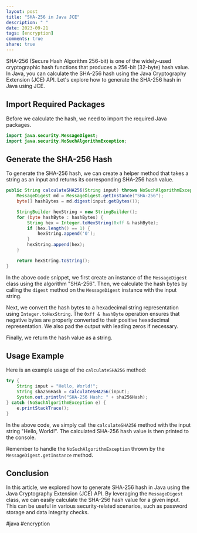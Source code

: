 ```yaml
---
layout: post
title: "SHA-256 in Java JCE"
description: " "
date: 2023-09-21
tags: [encryption]
comments: true
share: true
---
```


SHA-256 (Secure Hash Algorithm 256-bit) is one of the widely-used cryptographic hash functions that produces a 256-bit (32-byte) hash value. In Java, you can calculate the SHA-256 hash using the Java Cryptography Extension (JCE) API. Let's explore how to generate the SHA-256 hash in Java using JCE.

## Import Required Packages

Before we calculate the hash, we need to import the required Java packages.

```java
import java.security.MessageDigest;
import java.security.NoSuchAlgorithmException;
```

## Generate the SHA-256 Hash

To generate the SHA-256 hash, we can create a helper method that takes a string as an input and returns its corresponding SHA-256 hash value.

```java
public String calculateSHA256(String input) throws NoSuchAlgorithmException {
    MessageDigest md = MessageDigest.getInstance("SHA-256");
    byte[] hashBytes = md.digest(input.getBytes());

    StringBuilder hexString = new StringBuilder();
    for (byte hashByte : hashBytes) {
        String hex = Integer.toHexString(0xff & hashByte);
        if (hex.length() == 1) {
            hexString.append('0');
        }
        hexString.append(hex);
    }

    return hexString.toString();
}
```

In the above code snippet, we first create an instance of the `MessageDigest` class using the algorithm "SHA-256". Then, we calculate the hash bytes by calling the `digest` method on the `MessageDigest` instance with the input string.

Next, we convert the hash bytes to a hexadecimal string representation using `Integer.toHexString`. The `0xff & hashByte` operation ensures that negative bytes are properly converted to their positive hexadecimal representation. We also pad the output with leading zeros if necessary.

Finally, we return the hash value as a string.

## Usage Example

Here is an example usage of the `calculateSHA256` method:

```java
try {
    String input = "Hello, World!";
    String sha256Hash = calculateSHA256(input);
    System.out.println("SHA-256 Hash: " + sha256Hash);
} catch (NoSuchAlgorithmException e) {
    e.printStackTrace();
}
```

In the above code, we simply call the `calculateSHA256` method with the input string "Hello, World!". The calculated SHA-256 hash value is then printed to the console.

Remember to handle the `NoSuchAlgorithmException` thrown by the `MessageDigest.getInstance` method.

## Conclusion

In this article, we explored how to generate SHA-256 hash in Java using the Java Cryptography Extension (JCE) API. By leveraging the `MessageDigest` class, we can easily calculate the SHA-256 hash value for a given input. This can be useful in various security-related scenarios, such as password storage and data integrity checks.

#java #encryption